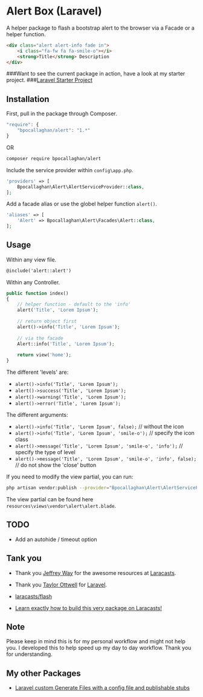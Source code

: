 # Alert Box (Laravel)

A helper package to flash a bootstrap alert to the browser via a Facade or a helper function.

```html
<div class="alert alert-info fade in">
	<i class="fa-fw fa fa-smile-o"></i>
	<strong>Title</strong> Description
</div>
```

###Want to see the current package in action, have a look at my starter project.
###[Laravel Starter Project](https://github.com/bpocallaghan/laravel-admin-starter)

## Installation

First, pull in the package through Composer.

```js
"require": {
	"bpocallaghan/alert": "1.*"
}
```
OR 
```bash
composer require bpocallaghan/alert
```

Include the service provider within `config\app.php`.

```php
'providers' => [
	Bpocallaghan\Alert\AlertServiceProvider::class,
];
```

Add a facade alias or use the globel helper function `alert()`.

```php
'aliases' => [
	'Alert' => Bpocallaghan\Alert\Facades\Alert::class,
];
```

## Usage

Within any view file.

```html
@include('alert::alert')
```

Within any Controller.

```php
public function index()
{
    // helper function - default to the 'info'
	alert('Title', 'Lorem Ipsum');
	
	// return object first
	alert()->info('Title', 'Lorem Ipsum');
	
	// via the facade
    Alert::info('Title', 'Lorem Ipsum');
	
	return view('home');
}
```

The different 'levels' are:
- `alert()->info('Title', 'Lorem Ipsum');`
- `alert()->success('Title', 'Lorem Ipsum');`
- `alert()->warning('Title', 'Lorem Ipsum');`
- `alert()->error('Title', 'Lorem Ipsum');`

The different arguments:
- `alert()->info('Title', 'Lorem Ipsum', false);` // without the icon
- `alert()->info('Title', 'Lorem Ipsum', 'smile-o');` // specify the icon class
- `alert()->message('Title', 'Lorem Ipsum', 'smile-o', 'info');` // specify the type of level
- `alert()->message('Title', 'Lorem Ipsum', 'smile-o', 'info', false);` // do not show the 'close' button

If you need to modify the view partial, you can run:

```bash
php artisan vendor:publish --provider="Bpocallaghan\Alert\AlertServiceProvider"
```

The view partial can be found here `resources\views\vendor\alert\alert.blade`.

## TODO

- Add an autohide / timeout option

## Tank you

- Thank you [Jeffrey Way](https://github.com/JeffreyWay) for the awesome resources at [Laracasts](https://laracasts.com/).
- Thank you [Taylor Ottwell](https://github.com/taylorotwell) for [Laravel](http://laravel.com/).

- [laracasts/flash](https://github.com/laracasts/flash)
- [Learn exactly how to build this very package on Laracasts!](https://laracasts.com/lessons/flexible-flash-messages)

## Note

Please keep in mind this is for my personal workflow and might not help you. 
I developed this to help speed up my day to day workflow. Thank you for understanding.

## My other Packages

- [Laravel custom Generate Files with a config file and publishable stubs](https://github.com/bpocallaghan/generators)
